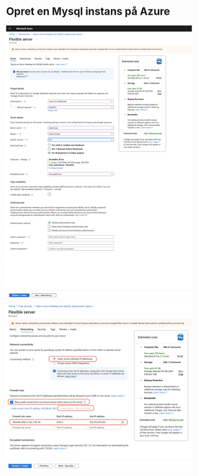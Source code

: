 
<script src="https://code.jquery.com/jquery-3.2.1.min.js"></script>
<script src="../script.js"></script>

# Opret en Mysql instans på Azure

![](../img/azure_mysql1.png) 


![](../img/azure_mysql2.png) 




